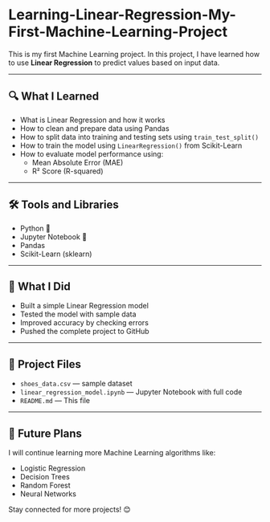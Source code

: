 # Learning-Linear-Regression-My-First-Machine-Learning-Project

This is my first Machine Learning project. In this project, I have learned how to use **Linear Regression** to predict values based on input data.

---

## 🔍 What I Learned

- What is Linear Regression and how it works  
- How to clean and prepare data using Pandas  
- How to split data into training and testing sets using `train_test_split()`  
- How to train the model using `LinearRegression()` from Scikit-Learn  
- How to evaluate model performance using:
  - Mean Absolute Error (MAE)
  - R² Score (R-squared)

---

## 🛠 Tools and Libraries

- Python 🐍  
- Jupyter Notebook 📓  
- Pandas  
- Scikit-Learn (sklearn)  

---

## 🚀 What I Did

- Built a simple Linear Regression model  
- Tested the model with sample data  
- Improved accuracy by checking errors  
- Pushed the complete project to GitHub

---

## 📁 Project Files

- `shoes_data.csv` — sample dataset  
- `linear_regression_model.ipynb` — Jupyter Notebook with full code  
- `README.md` — This file

---

## 🙌 Future Plans

I will continue learning more Machine Learning algorithms like:
- Logistic Regression
- Decision Trees
- Random Forest
- Neural Networks

Stay connected for more projects! 😊

